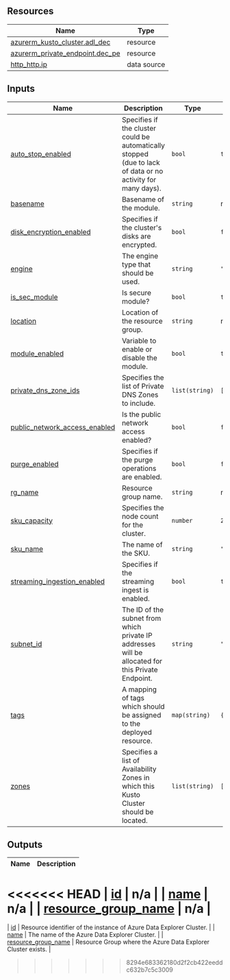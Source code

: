 <!-- BEGIN_TF_DOCS -->
## Resources

| Name | Type |
|------|------|
| [azurerm_kusto_cluster.adl_dec](https://registry.terraform.io/providers/hashicorp/azurerm/latest/docs/resources/kusto_cluster) | resource |
| [azurerm_private_endpoint.dec_pe](https://registry.terraform.io/providers/hashicorp/azurerm/latest/docs/resources/private_endpoint) | resource |
| [http_http.ip](https://registry.terraform.io/providers/hashicorp/http/latest/docs/data-sources/http) | data source |

## Inputs

| Name | Description | Type | Default | Required |
|------|-------------|------|---------|:--------:|
| <a name="input_auto_stop_enabled"></a> [auto\_stop\_enabled](#input\_auto\_stop\_enabled) | Specifies if the cluster could be automatically stopped (due to lack of data or no activity for many days). | `bool` | `true` | no |
| <a name="input_basename"></a> [basename](#input\_basename) | Basename of the module. | `string` | n/a | yes |
| <a name="input_disk_encryption_enabled"></a> [disk\_encryption\_enabled](#input\_disk\_encryption\_enabled) | Specifies if the cluster's disks are encrypted. | `bool` | `false` | no |
| <a name="input_engine"></a> [engine](#input\_engine) | The engine type that should be used. | `string` | `"V3"` | no |
| <a name="input_is_sec_module"></a> [is\_sec\_module](#input\_is\_sec\_module) | Is secure module? | `bool` | `true` | no |
| <a name="input_location"></a> [location](#input\_location) | Location of the resource group. | `string` | n/a | yes |
| <a name="input_module_enabled"></a> [module\_enabled](#input\_module\_enabled) | Variable to enable or disable the module. | `bool` | `true` | no |
| <a name="input_private_dns_zone_ids"></a> [private\_dns\_zone\_ids](#input\_private\_dns\_zone\_ids) | Specifies the list of Private DNS Zones to include. | `list(string)` | `[]` | no |
| <a name="input_public_network_access_enabled"></a> [public\_network\_access\_enabled](#input\_public\_network\_access\_enabled) | Is the public network access enabled? | `bool` | `false` | no |
| <a name="input_purge_enabled"></a> [purge\_enabled](#input\_purge\_enabled) | Specifies if the purge operations are enabled. | `bool` | `false` | no |
| <a name="input_rg_name"></a> [rg\_name](#input\_rg\_name) | Resource group name. | `string` | n/a | yes |
| <a name="input_sku_capacity"></a> [sku\_capacity](#input\_sku\_capacity) | Specifies the node count for the cluster. | `number` | `2` | no |
| <a name="input_sku_name"></a> [sku\_name](#input\_sku\_name) | The name of the SKU. | `string` | `"Standard_D13_v2"` | no |
| <a name="input_streaming_ingestion_enabled"></a> [streaming\_ingestion\_enabled](#input\_streaming\_ingestion\_enabled) | Specifies if the streaming ingest is enabled. | `bool` | `true` | no |
| <a name="input_subnet_id"></a> [subnet\_id](#input\_subnet\_id) | The ID of the subnet from which private IP addresses will be allocated for this Private Endpoint. | `string` | `""` | no |
| <a name="input_tags"></a> [tags](#input\_tags) | A mapping of tags which should be assigned to the deployed resource. | `map(string)` | `{}` | no |
| <a name="input_zones"></a> [zones](#input\_zones) | Specifies a list of Availability Zones in which this Kusto Cluster should be located. | `list(string)` | `[]` | no |

## Outputs

| Name | Description |
|------|-------------|
<<<<<<< HEAD
| <a name="output_id"></a> [id](#output\_id) | n/a |
| <a name="output_name"></a> [name](#output\_name) | n/a |
| <a name="output_resource_group_name"></a> [resource\_group\_name](#output\_resource\_group\_name) | n/a |
=======
| <a name="output_id"></a> [id](#output\_id) | Resource identifier of the instance of Azure Data Explorer Cluster. |
| <a name="output_name"></a> [name](#output\_name) | The name of the Azure Data Explorer Cluster. |
| <a name="output_resource_group_name"></a> [resource\_group\_name](#output\_resource\_group\_name) | Resource Group where the Azure Data Explorer Cluster exists. |
>>>>>>> 8294e683362180d2f2cb422eeddc632b7c5c3009
<!-- END_TF_DOCS -->